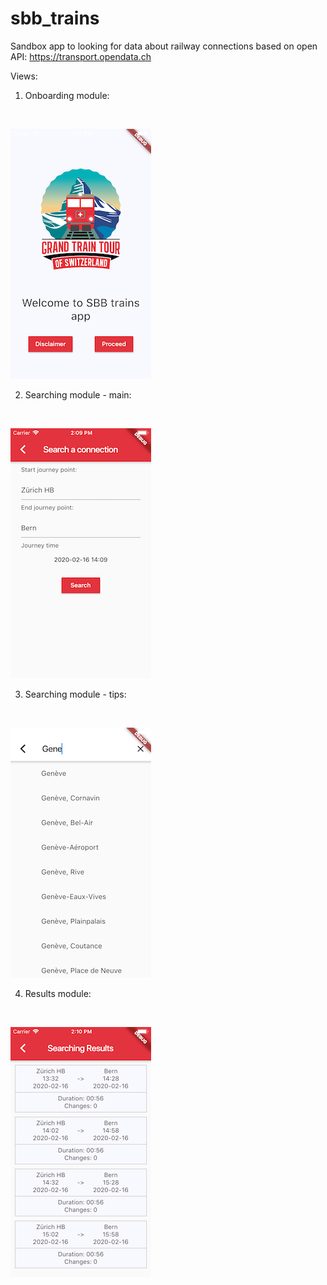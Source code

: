 # sbb_trains

Sandbox app to looking for data about railway connections based on open API: https://transport.opendata.ch

Views:
1. Onboarding module:
<br/>

![Onboarding module screenshot](https://raw.githubusercontent.com/stachurski2/sbb_trains/master/screenshots/onboarding_module.png)

2. Searching module - main:
<br/>

![Searching module main screenshot](https://raw.githubusercontent.com/stachurski2/sbb_trains/master/screenshots/searching_module.png)

3. Searching module - tips:
<br/>

![Searching module tips screenshot](https://raw.githubusercontent.com/stachurski2/sbb_trains/master/screenshots/searching_module_1.png)

4. Results module:
<br/>

![Searching module main screenshot](https://raw.githubusercontent.com/stachurski2/sbb_trains/master/screenshots/results_module.png)
